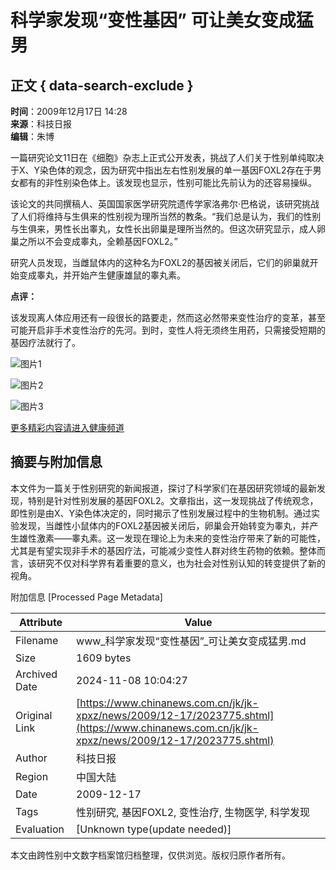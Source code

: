 # 科学家发现“变性基因” 可让美女变成猛男

## 正文 { data-search-exclude }


**时间**：2009年12月17日 14:28  
**来源**：科技日报  
**编辑**：朱博

一篇研究论文11日在《细胞》杂志上正式公开发表，挑战了人们关于性别单纯取决于X、Y染色体的观念，因为研究中指出左右性别发展的单一基因FOXL2存在于男女都有的非性别染色体上。该发现也显示，性别可能比先前认为的还容易操纵。

该论文的共同撰稿人、英国国家医学研究院遗传学家洛弗尔·巴格说，该研究挑战了人们将维持与生俱来的性别视为理所当然的教条。“我们总是认为，我们的性别与生俱来，男性长出睾丸，女性长出卵巢是理所当然的。但这次研究显示，成人卵巢之所以不会变成睾丸，全赖基因FOXL2。”

研究人员发现，当雌鼠体内的这种名为FOXL2的基因被关闭后，它们的卵巢就开始变成睾丸，并开始产生健康雄鼠的睾丸素。

**点评：**

该发现离人体应用还有一段很长的路要走，然而这必然带来变性治疗的变革，甚至可能开启非手术变性治疗的先河。到时，变性人将无须终生用药，只需接受短期的基因疗法就行了。

![图片1](http://i2.chinanews.com/zwimg/01.jpg)

![图片2](http://www.chinanews.com/fileftp/2009/01/2009-01-05/U76P4T47D10095F980DT20090105144626.jpg)

![图片3](http://www.chinanews.com.cn/fileftp/2009/01/2009-01-14/U76P4T47D10146F972DT20090114134657.jpg)

[更多精彩内容请进入健康频道](http://www.chinanews.com.cn/health.shtml)

## 摘要与附加信息

<!-- tcd_abstract -->
本文件为一篇关于性别研究的新闻报道，探讨了科学家们在基因研究领域的最新发现，特别是针对性别发展的基因FOXL2。文章指出，这一发现挑战了传统观念，即性别是由X、Y染色体决定的，同时揭示了性别发展过程中的生物机制。通过实验发现，当雌性小鼠体内的FOXL2基因被关闭后，卵巢会开始转变为睾丸，并产生雄性激素——睾丸素。这一发现在理论上为未来的变性治疗带来了新的可能性，尤其是有望实现非手术的基因疗法，可能减少变性人群对终生药物的依赖。整体而言，该研究不仅对科学界有着重要的意义，也为社会对性别认知的转变提供了新的视角。
<!-- tcd_abstract_end -->

附加信息 [Processed Page Metadata]

| Attribute       | Value                                  |
|-----------------|----------------------------------------|
| Filename        | www_科学家发现“变性基因”_可让美女变成猛男.md                             |
| Size            | 1609 bytes                           |
| Archived Date   | 2024-11-08 10:04:27                             |
| Original Link   | [https://www.chinanews.com.cn/jk/jk-xpxz/news/2009/12-17/2023775.shtml](https://www.chinanews.com.cn/jk/jk-xpxz/news/2009/12-17/2023775.shtml)                       |
| Author          | 科技日报                               |
| Region          | 中国大陆                               |
| Date            | 2009-12-17                                 |
| Tags            | 性别研究, 基因FOXL2, 变性治疗, 生物医学, 科学发现                                 |
| Evaluation            | [Unknown type(update needed)]                                 |
<!-- tcd_table_end -->

本文由跨性别中文数字档案馆归档整理，仅供浏览。版权归原作者所有。
